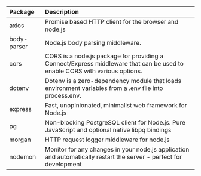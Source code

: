 |Package|Description|
|:--|:--|
|axios|Promise based HTTP client for the browser and node.js|
|body-parser|Node.js body parsing middleware.|
|cors|CORS is a node.js package for providing a Connect/Express middleware that can be used to enable CORS with various options.|
|dotenv|Dotenv is a zero-dependency module that loads environment variables from a .env file into process.env.|
|express|Fast, unopinionated, minimalist web framework for Node.js|
|pg|Non-blocking PostgreSQL client for Node.js. Pure JavaScript and optional native libpq bindings|
|morgan|HTTP request logger middleware for node.js|
|nodemon|Monitor for any changes in your node.js application and automatically restart the server - perfect for development|
